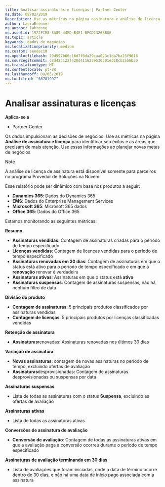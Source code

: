 ```yaml
---
title: Analisar assinaturas e licenças | Partner Center
ms.date: 08/02/2019
Description: Use as métricas na página assinatura e análise de licença para identificar seus sucessos e áreas que precisam de mais atenção.
author: LauraBrenner
ms.author: labrenne
ms.assetid: 1922FCE8-3A89-44ED-B4E1-BFCD2326BB06
ms.topic: article
keywords: dados de negócios
ms.localizationpriority: medium
ms.custom: seodec18
ms.openlocfilehash: 29d597b66c16d7f0da29caa023c1da7ba23f9616
ms.sourcegitcommit: c8d42c122f420d4116239530c01ed28cb2ab6b30
ms.translationtype: HT
ms.contentlocale: pt-BR
ms.lasthandoff: 08/05/2019
ms.locfileid: "68781997"
---
```

# <a name="analyze-subscriptions-and-licenses"></a>Analisar assinaturas e licenças 

**Aplica-se a**

- Partner Center

Os dados impulsionam as decisões de negócios. Use as métricas na página **Análise de assinatura e licença** para identificar seu êxitos e as áreas que precisam de mais atenção. Use essas informações ao planejar novas metas de negócios.

> [!NOTE]
> A análise de licença de assinatura está disponível somente para parceiros no programa Provedor de Soluções na Nuvem.


Esse relatório pode ser dinâmico com base nos produtos a seguir:

 - **Dynamics 365**: Dados do Dynamics 365  
 - **EMS**: Dados do Enterprise Management Services  
 - **Microsoft 365**: Microsoft 365 dados  
 - **Office 365**: Dados do Office 365  


Estamos monitorando as seguintes métricas:

**Resumo**  
 - **Assinaturas vendidas**: Contagem de assinaturas criadas para o período de tempo especificado  
 - **Licenças vendidas**: Contagem de licenças vendidas para o período de tempo especificado   
 - **Assinaturas renovadas em 30 dias**: Contagem de assinaturas em que o status está ativo para o período de tempo especificado e em que a **renovação** renovar é verdadeira
 - **Assinaturas ativas**: Assinaturas em que o status está **ativo**  
 - **Assinaturas suspensas**: Contagem de assinaturas suspensas, não há nenhum filtro de data  

**Divisão do produto**  
 - **Contagem de assinaturas**: 5 principais produtos classificados por assinaturas vendidas  
 - **Contagem de licenças**: 5 principais produtos por licenças classificadas vendidas

**Retenção de assinatura**
 - **Assinaturas**renovadas: Assinaturas renovadas nos últimos 30 dias  

**Variação de assinatura**  
 - **Novas assinaturas**: contagem de novas assinaturas no período de tempo, excluindo ofertas de avaliação  
 - **Assinaturas**desprovisionadas: Contagem de assinaturas desprovisionadas ou suspensas por data  

**Assinaturas suspensas**  
 - Lista de todas as assinaturas com o status **Suspensa**, excluindo as ofertas de avaliação  
  
**Assinaturas ativas**
 - Lista de todas as assinaturas ativas  

**Conversões de assinatura de avaliação**  
 - **Conversão de avaliação**: Contagem de todas as assinaturas ativas em que a avaliação paga à conversão ocorreu durante o período de tempo especificado  

**Assinaturas de avaliação terminando em 30 dias**  
 - Lista de avaliações que foram iniciadas, onde a data de término ocorre dentro de 30 dias, e não há uma data de início pago associada com a assinatura  

  